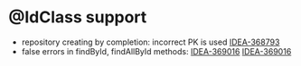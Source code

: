 # @IdClass support
- repository creating by completion: incorrect PK is used [IDEA-368793](https://youtrack.jetbrains.com/issue/IDEA-368793/New-SpringComponent-Repository-correctly-treat-composite-PK)
- false errors in findById, findAllById methods:
[IDEA-369016](https://youtrack.jetbrains.com/issue/IDEA-369016/Spring-JPA-findById-repository-method-is-shown-as-error-in-case-of-IdClass)
[IDEA-369016](https://youtrack.jetbrains.com/issue/IDEA-369016/Spring-JPA-findById-repository-method-is-shown-as-error-in-case-of-IdClass)